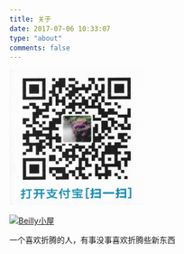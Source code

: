 ```yaml
---
title: 关于
date: 2017-07-06 10:33:07
type: "about"
comments: false
---
```


<img src="/images/avatar-logo.jpg" width="240" height="240">

[![Beilly小屋](https://img.shields.io/github/release/beilly/beilly.github.io.svg)](https://github.com/beilly/beilly.github.io)

一个喜欢折腾的人，有事没事喜欢折腾些新东西

